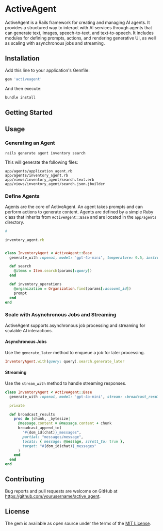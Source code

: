 # ActiveAgent

ActiveAgent is a Rails framework for creating and managing AI agents. It provides a structured way to interact with AI services through agents that can generate text, images, speech-to-text, and text-to-speech. It includes modules for defining prompts, actions, and rendering generative UI, as well as scaling with asynchronous jobs and streaming.

## Installation

Add this line to your application's Gemfile:

```ruby
gem 'activeagent'
```

And then execute:

```sh
bundle install
```
## Getting Started

## Usage

### Generating an Agent
```
rails generate agent inventory search
```

This will generate the following files:
```
app/agents/application_agent.rb
app/agents/inventory_agent.rb
app/views/inventory_agent/search.text.erb
app/views/inventory_agent/search.json.jbuilder
```

### Define Agents

Agents are the core of ActiveAgent. An agent takes prompts and can perform actions to generate content. Agents are defined by a simple Ruby class that inherits from `ActiveAgent::Base` and are located in the `app/agents` directory.

```ruby
# 

inventory_agent.rb


class InventoryAgent < ActiveAgent::Base
  generate_with :openai, model: 'gpt-4o-mini', temperature: 0.5, instructions: :inventory_operations

  def search
    @items = Item.search(params[:query])
  end

  def inventory_operations
    @organization = Organization.find(params[:account_id])
    prompt
  end
end
```



### Scale with Asynchronous Jobs and Streaming

ActiveAgent supports asynchronous job processing and streaming for scalable AI interactions.

#### Asynchronous Jobs

Use the `generate_later` method to enqueue a job for later processing.

```ruby
InventoryAgent.with(query: query).search.generate_later
```

#### Streaming

Use the `stream_with` method to handle streaming responses.

```ruby
class InventoryAgent < ActiveAgent::Base
  generate_with :openai, model: 'gpt-4o-mini', stream: :broadcast_results

  private

  def broadcast_results
    proc do |chunk, _bytesize|
      @message.content = @message.content + chunk
      broadcast_append_to(
        "#{dom_id(chat)}_messages",
        partial: "messages/message",
        locals: { message: @message, scroll_to: true },
        target: "#{dom_id(chat)}_messages"
      )
    end
  end
end
```

## Contributing

Bug reports and pull requests are welcome on GitHub at https://github.com/yourusername/active_agent.

## License

The gem is available as open source under the terms of the [MIT License](https://opensource.org/licenses/MIT).

